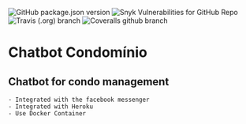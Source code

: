 ![GitHub package.json version](https://img.shields.io/github/package-json/v/sdo-anderson/chatbot-condominio)
![Snyk Vulnerabilities for GitHub Repo](https://img.shields.io/snyk/vulnerabilities/github/sdo-anderson/chatbot-condominio)
![Travis (.org) branch](https://img.shields.io/travis/sdo-anderson/chatbot-condominio/rev-1.0.0)
![Coveralls github branch](https://img.shields.io/coveralls/github/sdo-anderson/chatbot-condominio/rev-1.0.0)

# Chatbot Condomínio

## Chatbot for condo management

    - Integrated with the facebook messenger
    - Integrated with Heroku
    - Use Docker Container
